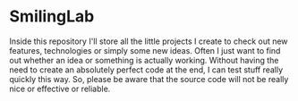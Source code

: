 # SmilingLab

Inside this repository I'll store all the little projects I create to check out new features, technologies
or simply some new ideas. Often I just want to find out whether an idea or something is actually working. 
Without having the need to create an absolutely perfect code at the end, I can test stuff really quickly this way.
So, please be aware that the source code will not be really nice or effective or reliable. 